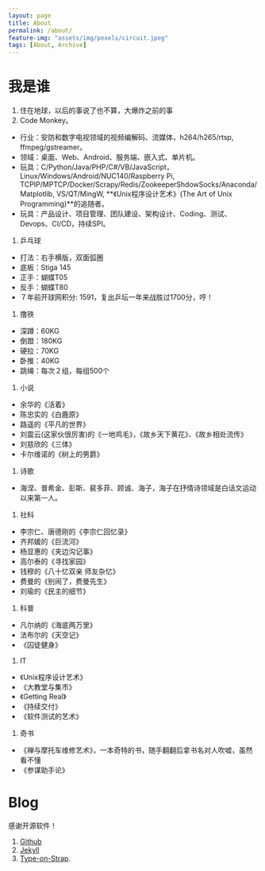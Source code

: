 ```yaml
---
layout: page
title: About
permalink: /about/
feature-img: "assets/img/pexels/circuit.jpeg"
tags: [About, Archive]
---
```


# 我是谁

1. 住在地球，以后的事说了也不算，大爆炸之前的事
1. Code Monkey。
  * 行业：安防和数字电视领域的视频编解码、流媒体，h264/h265/rtsp, ffmpeg/gstreamer。
  * 领域：桌面、Web、Android、服务端、嵌入式、单片机。
  * 玩具：C/Python/Java/PHP/C#/VB/JavaScript，Linux/Windows/Android/NUC140/Raspberry Pi, TCPIP/MPTCP/Docker/Scrapy/Redis/ZookeeperShdowSocks/Anaconda/Matplotlib, VS/QT/MingW, **《Unix程序设计艺术》(The Art of Unix Programming)**的追随者。
  * 玩具：产品设计、项目管理、团队建设、架构设计、Coding、测试、Devops、CI/CD，持续SPI。
1. 乒乓球
  * 打法：右手横版，双面弧圈
  * 底板：Stiga 145
  * 正手：蝴蝶T05
  * 反手：蝴蝶T80
  * ７年前开球网积分: 1591，复出乒坛一年来战胜过1700分，哼！
1. 撸铁
  * 深蹲：60KG
  * 倒蹬：180KG
  * 硬拉：70KG
  * 卧推：40KG
  * 跳绳：每次２组，每组500个
1. 小说
  * 余华的《活着》
  * 陈忠实的《白鹿原》
  * 路遥的《平凡的世界》
  * 刘震云(这家伙很厉害)的《一地鸡毛》，《故乡天下黄花》、《故乡相处流传》
  * 刘慈欣的《三体》
  * 卡尔维诺的《树上的男爵》
1. 诗歌
  * 海涅、普希金、彭斯、裴多菲、顾诚、海子，海子在抒情诗领域是白话文运动以来第一人。
1. 社科
  * 李宗仁、唐德刚的《李宗仁回忆录》
  * 齐邦媛的《巨流河》
  * 杨显惠的《夹边沟记事》
  * 高尔泰的《寻找家园》
  * 钱穆的《八十忆双亲 师友杂忆》
  * 费曼的《别闹了，费曼先生》
  * 刘瑜的《民主的细节》
1. 科普
  * 凡尔纳的《海底两万里》
  * 法布尔的《天空记》
  * 《囚徒健身》
1. IT
  * 《Unix程序设计艺术》
  * 《大教堂与集市》
  * 《Getting Real》
  * 《持续交付》
  * 《软件测试的艺术》
1. 奇书
  * 《禅与摩托车维修艺术》，一本奇特的书，随手翻翻后拿书名对人吹嘘，虽然看不懂
  * 《参谋助手论》

# Blog

感谢开源软件！

1. [Github](https://Github.com)
1. [Jekyll](http://jekyllrb.com/)
2. [Type-on-Strap](https://github.com/sylhare/Type-on-Strap).